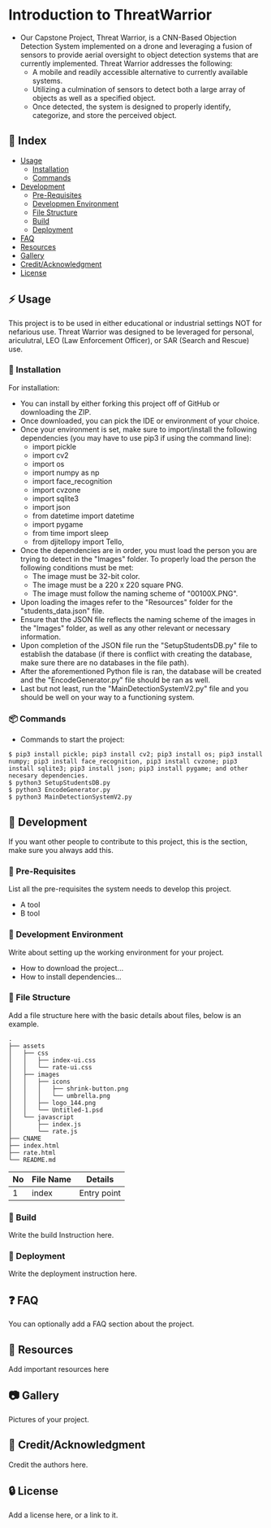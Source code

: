 # Introduction to ThreatWarrior
- Our Capstone Project, Threat Warrior, is a CNN-Based Objection Detection System implemented on a drone and leveraging a fusion of sensors to provide aerial oversight to object detection systems that are currently implemented. Threat Warrior addresses the following:​
  - A mobile and readily accessible alternative to currently available systems.
  - Utilizing a culmination of sensors to detect both a large array of objects as well as a specified object​.
  - Once detected, the system is designed to properly identify, categorize, and store the perceived object.

## :ledger: Index

- [Usage](#zap-usage)
  - [Installation](#electric_plug-installation)
  - [Commands](#package-commands)
- [Development](#wrench-development)
  - [Pre-Requisites](#notebook-pre-requisites)
  - [Developmen Environment](#nut_and_bolt-development-environment)
  - [File Structure](#file_folder-file-structure)
  - [Build](#hammer-build)  
  - [Deployment](#rocket-deployment)
- [FAQ](#question-faq)
- [Resources](#page_facing_up-resources)
- [Gallery](#camera-gallery)
- [Credit/Acknowledgment](#star2-creditacknowledgment)
- [License](#lock-license)

## :zap: Usage
This project is to be used in either educational or industrial settings NOT for nefarious use. Threat Warrior was designed to be leveraged for personal, ariculutral, LEO (Law Enforcement Officer), or SAR (Search and Rescue) use.

###  :electric_plug: Installation
For installation:
- You can install by either forking this project off of GitHub or downloading the ZIP.
- Once downloaded, you can pick the IDE or environment of your choice.
- Once your environment is set, make sure to import/install the following dependencies (you may have to use pip3 if using the command line):
  - import pickle
  - import cv2
  - import os
  - import numpy as np
  - import face_recognition
  - import cvzone
  - import sqlite3
  - import json
  - from datetime import datetime
  - import pygame
  - from time import sleep
  - from djitellopy import Tello,
- Once the dependencies are in order, you must load the person you are trying to detect in the "Images" folder. To properly load the person the following conditions must be met:
  - The image must be 32-bit color.
  - The image must be a 220 x 220 square PNG.
  - The image must follow the naming scheme of "00100X.PNG".
- Upon loading the images refer to the "Resources" folder for the "students_data.json" file.
- Ensure that the JSON file reflects the naming scheme of the images in the "Images" folder, as well as any other relevant or necessary information.
- Upon completion of the JSON file run the "SetupStudentsDB.py" file to establish the database (if there is conflict with creating the database, make sure there are no databases in the file path).
- After the aforementioned Python file is ran, the database will be created and the "EncodeGenerator.py" file should be ran as well.
- Last but not least, run the "MainDetectionSystemV2.py" file and you should be well on your way to a functioning system.

###  :package: Commands
- Commands to start the project:
```
$ pip3 install pickle; pip3 install cv2; pip3 install os; pip3 install numpy; pip3 install face_recognition, pip3 install cvzone; pip3 install sqlite3; pip3 install json; pip3 install pygame; and other necesary dependencies.
$ python3 SetupStudentsDB.py
$ python3 EncodeGenerator.py
$ python3 MainDetectionSystemV2.py
```

##  :wrench: Development
If you want other people to contribute to this project, this is the section, make sure you always add this.

### :notebook: Pre-Requisites
List all the pre-requisites the system needs to develop this project.
- A tool
- B tool

###  :nut_and_bolt: Development Environment
Write about setting up the working environment for your project.
- How to download the project...
- How to install dependencies...


###  :file_folder: File Structure
Add a file structure here with the basic details about files, below is an example.

```
.
├── assets
│   ├── css
│   │   ├── index-ui.css
│   │   └── rate-ui.css
│   ├── images
│   │   ├── icons
│   │   │   ├── shrink-button.png
│   │   │   └── umbrella.png
│   │   ├── logo_144.png
│   │   └── Untitled-1.psd
│   └── javascript
│       ├── index.js
│       └── rate.js
├── CNAME
├── index.html
├── rate.html
└── README.md
```

| No | File Name | Details 
|----|------------|-------|
| 1  | index | Entry point

###  :hammer: Build
Write the build Instruction here.

### :rocket: Deployment
Write the deployment instruction here.

## :question: FAQ
You can optionally add a FAQ section about the project.

##  :page_facing_up: Resources
Add important resources here

##  :camera: Gallery
Pictures of your project.

## :star2: Credit/Acknowledgment
Credit the authors here.

##  :lock: License
Add a license here, or a link to it.
